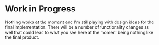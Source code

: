 # Work in Progress

Nothing works at the moment and I'm still playing with design ideas for the final implementation.  There will be a number of functionality changes as well that could lead to what you see here at the moment being nothing like the final product.
